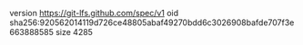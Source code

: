 version https://git-lfs.github.com/spec/v1
oid sha256:920562014119d726ce48805abaf49270bdd6c3026908bafde707f3e663888585
size 4285
